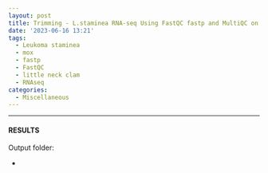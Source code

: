 ```yaml
---
layout: post
title: Trimming - L.staminea RNA-seq Using FastQC fastp and MultiQC on Mox
date: '2023-06-16 13:21'
tags: 
  - Leukoma staminea
  - mox
  - fastp
  - FastQC
  - little neck clam
  - RNAseq
categories: 
  - Miscellaneous
---
```




---

#### RESULTS

Output folder:

- []()

